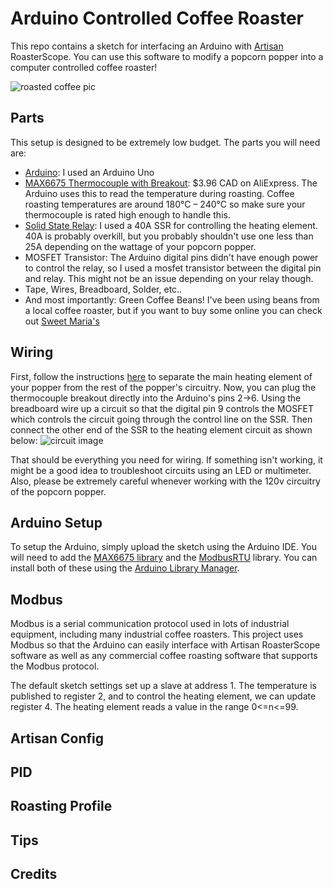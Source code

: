 # Arduino Controlled Coffee Roaster

This repo contains a sketch for interfacing an
Arduino with [Artisan](https://github.com/artisan-roaster-scope/artisan) RoasterScope. You can use this software to modify a popcorn popper into a computer controlled coffee roaster!

![roasted coffee pic](images/20170324_152822.jpg)



## Parts
This setup is designed to be extremely low budget. The parts you will need are:

- [Arduino](https://www.arduino.cc/en/main/arduinoBoardUno): I used an Arduino Uno
- [MAX6675 Thermocouple with Breakout](https://www.aliexpress.com/item/MAX6675-Module-K-Type-Thermocouple-Thermocouple-Sensor-for-Arduino-AL/32278773562.html): $3.96 CAD on AliExpress. The Arduino uses this to read the temperature during roasting. Coffee roasting temperatures are around 180°C – 240°C so make sure your thermocouple is rated high enough to handle this.
- [Solid State Relay](https://www.aliexpress.com/item/FREE-SHIPPING-Industrial-FOTEK-Solid-State-Relay-SSR-40A-with-Protective-Flag-SSR-40DA-40A-DC/2035173599.html): I used a 40A SSR for controlling the heating element. 40A is probably overkill, but you probably shouldn't use one less than 25A depending on the wattage of your popcorn popper.
- MOSFET Transistor: The Arduino digital pins didn't have enough power to control the relay, so I used a mosfet transistor between the digital pin and relay. This might not be an issue depending on your relay though.
- Tape, Wires, Breadboard, Solder, etc..
- And most importantly: Green Coffee Beans! I've been using beans from a local coffee roaster, but if you want to buy some online you can check out [Sweet Maria's](https://www.sweetmarias.com/)


## Wiring

First, follow the instructions [here](https://ineedcoffee.com/west-bend-popper-2-rewire-coffee-roasting/) to separate the main heating element of your popper from the rest of the popper's circuitry. Now, you can plug the thermocouple breakout directly into the Arduino's pins 2->6. Using the breadboard wire up a circuit so that the digital pin 9 controls the MOSFET which controls the circuit going through the control line on the SSR. Then connect the other end of the SSR to the heating element circuit as shown below:
![circuit image](images/20170405_215008.jpg)

That should be everything you need for wiring. If something isn't working, it might be a good idea to troubleshoot circuits using an LED or multimeter. Also, please be extremely careful whenever working with the 120v circuitry of the popcorn popper.

## Arduino Setup

To setup the Arduino, simply upload the sketch using the Arduino IDE. You will need to add the [MAX6675 library](https://github.com/adafruit/MAX6675-library) and the [ModbusRTU](https://github.com/4-20ma/ModbusMaster) library. You can install both of these using the [Arduino Library Manager](https://www.arduino.cc/en/Guide/Libraries#toc3).

## Modbus
Modbus is a serial communication protocol used in lots of industrial equipment, including many industrial coffee roasters. This project uses Modbus so that the Arduino can easily interface with Artisan RoasterScope software as well as any commercial coffee roasting software that supports the Modbus protocol.

The default sketch settings set up a slave at address 1. The temperature is published to register 2, and to control the heating element, we can update register 4. The heating element reads a value in the range 0<=n<=99. 

## Artisan Config

## PID

## Roasting Profile

## Tips

## Credits
